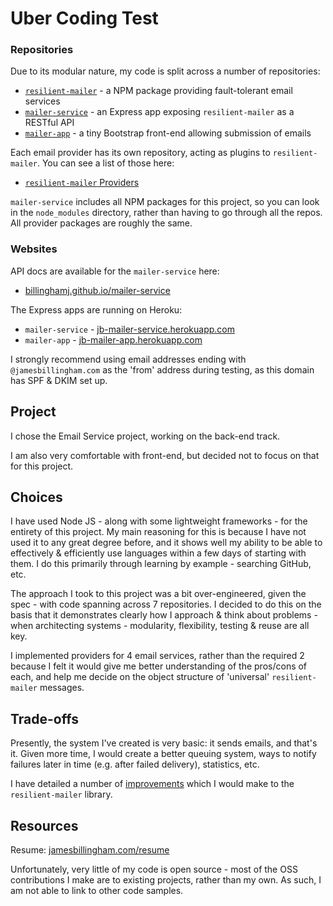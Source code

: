 # Uber Coding Test

### Repositories

Due to its modular nature, my code is split across a number of repositories:

- [`resilient-mailer`](//github.com/billinghamj/resilient-mailer) - a NPM package providing fault-tolerant email services
- [`mailer-service`](//github.com/billinghamj/mailer-service) - an Express app exposing `resilient-mailer` as a RESTful API
- [`mailer-app`](//github.com/billinghamj/mailer-app) - a tiny Bootstrap front-end allowing submission of emails

Each email provider has its own repository, acting as plugins to
`resilient-mailer`. You can see a list of those here:

- [`resilient-mailer` Providers](//github.com/billinghamj/resilient-mailer#providers)

`mailer-service` includes all NPM packages for this project, so you can look in
the `node_modules` directory, rather than having to go through all the repos.
All provider packages are roughly the same.

### Websites

API docs are available for the `mailer-service` here:

- [billinghamj.github.io/mailer-service](//billinghamj.github.io/mailer-service/)

The Express apps are running on Heroku:

- `mailer-service` - [jb-mailer-service.herokuapp.com](//jb-mailer-service.herokuapp.com)
- `mailer-app` - [jb-mailer-app.herokuapp.com](//jb-mailer-app.herokuapp.com)

I strongly recommend using email addresses ending with `@jamesbillingham.com`
as the 'from' address during testing, as this domain has SPF & DKIM set up.

## Project

I chose the Email Service project, working on the back-end track.

I am also very comfortable with front-end, but decided not to focus on that for
this project.

## Choices

I have used Node JS - along with some lightweight frameworks - for the entirety
of this project. My main reasoning for this is because I have not used it to any
great degree before, and it shows well my ability to be able to effectively &
efficiently use languages within a few days of starting with them. I do this
primarily through learning by example - searching GitHub, etc.

The approach I took to this project was a bit over-engineered, given the spec -
with code spanning across 7 repositories. I decided to do this on the basis that
it demonstrates clearly how I approach & think about problems - when
architecting systems - modularity, flexibility, testing & reuse are all key.

I implemented providers for 4 email services, rather than the required 2 because
I felt it would give me better understanding of the pros/cons of each, and help
me decide on the object structure of 'universal' `resilient-mailer` messages.

## Trade-offs

Presently, the system I've created is very basic: it sends emails, and that's
it. Given more time, I would create a better queuing system, ways to notify
failures later in time (e.g. after failed delivery), statistics, etc.

I have detailed a number of
[improvements](//github.com/billinghamj/resilient-mailer#future-improvements)
which I would make to the `resilient-mailer` library.

## Resources

Resume: [jamesbillingham.com/resume](http://www.jamesbillingham.com/resume)

Unfortunately, very little of my code is open source - most of the OSS
contributions I make are to existing projects, rather than my own. As such, I am
not able to link to other code samples.
